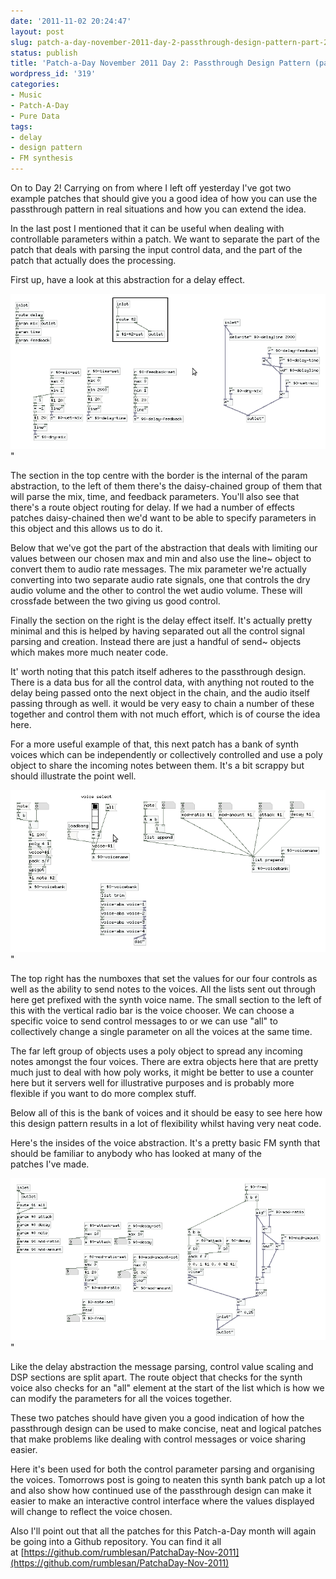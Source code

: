 ```yaml
---
date: '2011-11-02 20:24:47'
layout: post
slug: patch-a-day-november-2011-day-2-passthrough-design-pattern-part-2
status: publish
title: 'Patch-a-Day November 2011 Day 2: Passthrough Design Pattern (part 2)'
wordpress_id: '319'
categories:
- Music
- Patch-A-Day
- Pure Data
tags:
- delay
- design pattern
- FM synthesis
---
```


On to Day 2! Carrying on from where I left off yesterday I've got two example patches that should give you a good idea of how you can use the passthrough pattern in real situations and how you can extend the idea.

In the last post I mentioned that it can be useful when dealing with controllable parameters within a patch. We want to separate the part of the patch that deals with parsing the input control data, and the part of the patch that actually does the processing.

First up, have a look at this abstraction for a delay effect.

![Passthrough delay effect example](/a/2011-11-02-patch-a-day-november-2011-day-2-passthrough-design-pattern-part-2/passthrough-delay-example.png)"

The section in the top centre with the border is the internal of the param abstraction, to the left of them there's the daisy-chained group of them that will parse the mix, time, and feedback parameters. You'll also see that there's a route object routing for delay. If we had a number of effects patches daisy-chained then we'd want to be able to specify parameters in this object and this allows us to do it.

Below that we've got the part of the abstraction that deals with limiting our values between our chosen max and min and also use the line~ object to convert them to audio rate messages. The mix parameter we're actually converting into two separate audio rate signals, one that controls the dry audio volume and the other to control the wet audio volume. These will crossfade between the two giving us good control.

Finally the section on the right is the delay effect itself. It's actually pretty minimal and this is helped by having separated out all the control signal parsing and creation. Instead there are just a handful of send~ objects which makes more much neater code.

It' worth noting that this patch itself adheres to the passthrough design. There is a data bus for all the control data, with anything not routed to the delay being passed onto the next object in the chain, and the audio itself passing through as well. it would be very easy to chain a number of these together and control them with not much effort, which is of course the idea here.

For a more useful example of that, this next patch has a bank of synth voices which can be independently or collectively controlled and use a poly object to share the incoming notes between them. It's a bit scrappy but should illustrate the point well.

![Passthrough synth bank example](/a/2011-11-02-patch-a-day-november-2011-day-2-passthrough-design-pattern-part-2/passthrough-synth-bank.png)"

The top right has the numboxes that set the values for our four controls as well as the ability to send notes to the voices. All the lists sent out through here get prefixed with the synth voice name. The small section to the left of this with the vertical radio bar is the voice chooser. We can choose a specific voice to send control messages to or we can use "all" to collectively change a single parameter on all the voices at the same time.

The far left group of objects uses a poly object to spread any incoming notes amongst the four voices. There are extra objects here that are pretty much just to deal with how poly works, it might be better to use a counter here but it servers well for illustrative purposes and is probably more flexible if you want to do more complex stuff.

Below all of this is the bank of voices and it should be easy to see here how this design pattern results in a lot of flexibility whilst having very neat code.

Here's the insides of the voice abstraction. It's a pretty basic FM synth that should be familiar to anybody who has looked at many of the patches I've made.

![Synth bank voice abstraction](/a/2011-11-02-patch-a-day-november-2011-day-2-passthrough-design-pattern-part-2/passthrough-synth-bank-voice.png)"

Like the delay abstraction the message parsing, control value scaling and DSP sections are split apart. The route object that checks for the synth voice also checks for an "all" element at the start of the list which is how we can modify the parameters for all the voices together.

These two patches should have given you a good indication of how the passthrough design can be used to make concise, neat and logical patches that make problems like dealing with control messages or voice sharing easier.

Here it's been used for both the control parameter parsing and organising the voices. Tomorrows post is going to neaten this synth bank patch up a lot and also show how continued use of the passthrough design can make it easier to make an interactive control interface where the values displayed will change to reflect the voice chosen.



Also I'll point out that all the patches for this Patch-a-Day month will again be going into a Github repository. You can find it all at [https://github.com/rumblesan/PatchaDay-Nov-2011](https://github.com/rumblesan/PatchaDay-Nov-2011)


